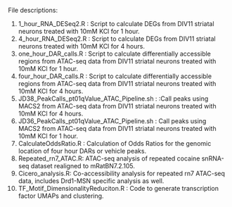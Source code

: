 File descriptions: 
1. 1_hour_RNA_DESeq2.R : Script to calculate DEGs from DIV11 striatal neurons treated with 10mM KCl for 1 hour. 
2. 4_hour_RNA_DESeq2.R : Script to calculate DEGs from DIV11 striatal neurons treated with 10mM KCl for 4 hours.
3. one_hour_DAR_calls.R : Script to calculate differentially accessible regions from ATAC-seq data from DIV11 striatal neurons treated with 10mM KCl for 1 hour.
4. four_hour_DAR_calls.R : Script to calculate differentially accessible regions from ATAC-seq data from DIV11 striatal neurons treated with 10mM KCl for 4 hours.
5. JD38_PeakCalls_pt01qValue_ATAC_Pipeline.sh : :Call peaks using MACS2 from ATAC-seq data from DIV11 striatal neurons treated with 10mM KCl for 4 hours.
6. JD36_PeakCalls_pt01qValue_ATAC_Pipeline.sh : Call peaks using MACS2 from ATAC-seq data from DIV11 striatal neurons treated with 10mM KCl for 1 hour.
7. CalculateOddsRatio.R : Calculation of Odds Ratios for the genomic location of four hour DARs or vehicle peaks. 
8. Repeated_rn7_ATAC.R: ATAC-seq analysis of repeated cocaine snRNA-seq dataset realigned to mRatBN7.2.105.
9. Cicero_analysis.R: Co-accessibility analysis for repeated rn7 ATAC-seq data, includes Drd1-MSN specific analysis as well. 
10. TF_Motif_DimensionalityReduciton.R : Code to generate transcription factor UMAPs and clustering. 
